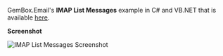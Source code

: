 GemBox.Email's **IMAP List Messages** example in C# and VB.NET that is available [here](https://www.gemboxsoftware.com/email/examples/list-emails-imap/303).

**Screenshot**

![IMAP List Messages Screenshot](https://www.gemboxsoftware.com/Email/Examples/Content/IMAP/ListMessages/ListMessages.png)